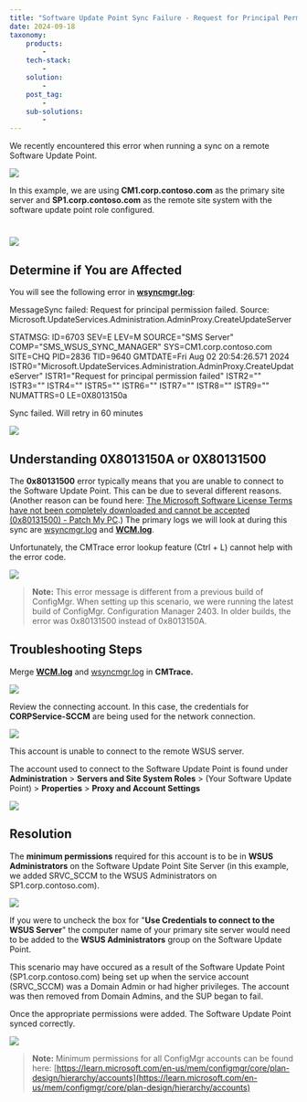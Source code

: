 ```yaml
---
title: "Software Update Point Sync Failure - Request for Principal Permission failed (0x80131500 / 0x8013150A)"
date: 2024-09-18
taxonomy:
    products:
        - 
    tech-stack:
        - 
    solution:
        - 
    post_tag:
        - 
    sub-solutions:
        - 
---
```


We recently encountered this error when running a sync on a remote Software Update Point.

![](../../_images/SUP_SYNC_0x80131500_or_0x8013150A-2.jpg)

In this example, we are using **CM1.corp.contoso.com** as the primary site server and **SP1.corp.contoso.com** as the remote site system with the software update point role configured.

# 
![](../../_images/SUP_SYNC_0x80131500_or_0x8013150A-3-1.jpg)

## Determine if You are Affected

You will see the following error in **[wsyncmgr.log](https://patchmypc.com/collecting-log-files-for-patch-my-pc-support#publishing-service-logs)**:

MessageSync failed: Request for principal permission failed. Source: Microsoft.UpdateServices.Administration.AdminProxy.CreateUpdateServer

STATMSG: ID=6703 SEV=E LEV=M SOURCE="SMS Server" COMP="SMS\_WSUS\_SYNC\_MANAGER" SYS=CM1.corp.contoso.com SITE=CHQ PID=2836 TID=9640 GMTDATE=Fri Aug 02 20:54:26.571 2024 ISTR0="Microsoft.UpdateServices.Administration.AdminProxy.CreateUpdateServer" ISTR1="Request for principal permission failed" ISTR2="" ISTR3="" ISTR4="" ISTR5="" ISTR6="" ISTR7="" ISTR8="" ISTR9="" NUMATTRS=0 LE=0X8013150a

Sync failed. Will retry in 60 minutes

![](../../_images/SUP_SYNC_0x80131500_or_0x8013150A-1.jpg)

## Understanding 0X8013150A or 0X80131500

The **0x80131500** error typically means that you are unable to connect to the Software Update Point. This can be due to several different reasons. (Another reason can be found here: [The Microsoft Software License Terms have not been completely downloaded and cannot be accepted (0x80131500) - Patch My PC](https://patchmypc.com/the-microsoft-software-license-terms-have-not-been-completely-downloaded-and-cannot-be-accepted-0x80131500).) The primary logs we will look at during this sync are [wsyncmgr.log](https://patchmypc.com/collecting-log-files-for-patch-my-pc-support#publishing-service-logs) and **[WCM.log](https://patchmypc.com/collecting-log-files-for-patch-my-pc-support#publishing-service-logs)**.

Unfortunately, the CMTrace error lookup feature (Ctrl + L) cannot help with the error code.

![](../../_images/SUP_SYNC_0x80131500_or_0x8013150A-4-1.jpg)

> **Note:** This error message is different from a previous build of ConfigMgr. When setting up this scenario, we were running the latest build of ConfigMgr. Configuration Manager 2403. In older builds, the error was 0x80131500 instead of 0x8013150A.

## Troubleshooting Steps

Merge **[WCM.log](https://patchmypc.com/collecting-log-files-for-patch-my-pc-support#publishing-service-logs)** and [wsyncmgr.log](https://patchmypc.com/collecting-log-files-for-patch-my-pc-support#publishing-service-logs) in **CMTrace.**

![](../../_images/SUP_SYNC_0x80131500_or_0x8013150A-6.jpg)

Review the connecting account. In this case, the credentials for **CORPService-SCCM** are being used for the network connection.

![](../../_images/SUP_SYNC_0x80131500_or_0x8013150A-7.jpg)

This account is unable to connect to the remote WSUS server.

The account used to connect to the Software Update Point is found under **Administration** > **Servers and Site System Roles** > (Your Software Update Point) > **Properties** > **Proxy and Account Settings**

![](../../_images/SUP_SYNC_0x80131500_or_0x8013150A-8-1.jpg)

## Resolution

The **minimum permissions** required for this account is to be in **WSUS Administrators** on the Software Update Point Site Server (in this example, we added SRVC\_SCCM to the WSUS Administrators on SP1.corp.contoso.com).

![](../../_images/SUP_SYNC_0x80131500_or_0x8013150A-9.jpg)

If you were to uncheck the box for "**Use Credentials to connect to the WSUS Server**" the computer name of your primary site server would need to be added to the **WSUS Administrators** group on the Software Update Point.

This scenario may have occured as a result of the Software Update Point (SP1.corp.contoso.com) being set up when the service account (SRVC\_SCCM) was a Domain Admin or had higher privileges. The account was then removed from Domain Admins, and the SUP began to fail.

Once the appropriate permissions were added. The Software Update Point synced correctly.

![](../../_images/SUP_SYNC_0x80131500_or_0x8013150A-10.jpg)

> **Note:** Minimum permissions for all ConfigMgr accounts can be found here: [https://learn.microsoft.com/en-us/mem/configmgr/core/plan-design/hierarchy/accounts](https://learn.microsoft.com/en-us/mem/configmgr/core/plan-design/hierarchy/accounts)
